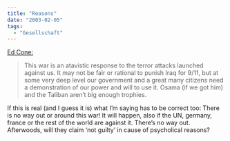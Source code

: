 ```yaml
---
title: "Reasons"
date: "2003-02-05"
tags:
  - "Gesellschaft"
---
```


[Ed Cone:](http://radio.weblogs.com/0107946/ "EdCone.com")

> This war is an atavistic response to the terror attacks launched against us. It may not be fair or rational to punish Iraq for 9/11, but at some very deep level our government and a great many citizens need a demonstration of our power and will to use it. Osama (if we got him) and the Taliban aren’t big enough trophies.

If this is real (and I guess it is) what I’m saying has to be correct too: There is no way out or around this war! It will happen, also if the UN, germany, france or the rest of the world are against it. There’s no way out. Afterwoods, will they claim ‘not guilty’ in cause of psycholical reasons?
